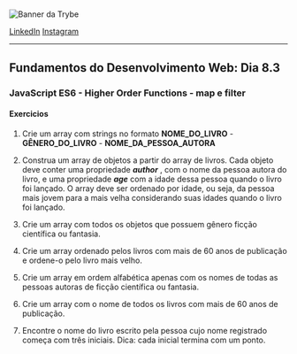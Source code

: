 #

![Banner da Trybe](https://ik.imagekit.io/sergiomos/trybe_oxSPVAAygK.jpeg "Trybe")

[LinkedIn](https://www.linkedin.com/in/sergiomos/)
[Instagram](https://www.instagram.com/sergio_mdo/)

---

## Fundamentos do Desenvolvimento Web: Dia 8.3

### JavaScript ES6 - Higher Order Functions - map e filter

#### Exercicios

1. Crie um array com strings no formato **NOME_DO_LIVRO** - **GÊNERO_DO_LIVRO** - **NOME_DA_PESSOA_AUTORA**

2. Construa um array de objetos a partir do array de livros. Cada objeto deve conter uma propriedade ***author*** , com o nome da pessoa autora do livro, e uma propriedade ***age*** com a idade dessa pessoa quando o livro foi lançado. O array deve ser ordenado por idade, ou seja, da pessoa mais jovem para a mais velha considerando suas idades quando o livro foi lançado.

3. Crie um array com todos os objetos que possuem gênero ficção científica ou fantasia.

4. Crie um array ordenado pelos livros com mais de 60 anos de publicação e ordene-o pelo livro mais velho.

5. Crie um array em ordem alfabética apenas com os nomes de todas as pessoas autoras de ficção científica ou fantasia.

6. Crie um array com o nome de todos os livros com mais de 60 anos de publicação.

7. Encontre o nome do livro escrito pela pessoa cujo nome registrado começa com três iniciais. Dica: cada inicial termina com um ponto.

